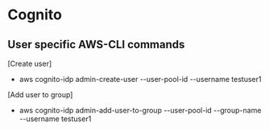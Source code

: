 # Cognito

## User specific AWS-CLI commands

[Create user]
- aws cognito-idp admin-create-user --user-pool-id <value> --username testuser1

[Add user to group]
- aws cognito-idp admin-add-user-to-group --user-pool-id <value> --group-name <value> --username testuser1

